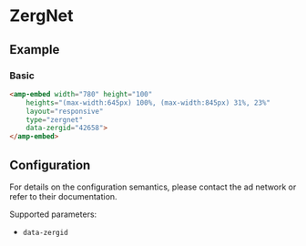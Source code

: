<!---
Copyright 2016 The AMP HTML Authors. All Rights Reserved.

Licensed under the Apache License, Version 2.0 (the "License");
you may not use this file except in compliance with the License.
You may obtain a copy of the License at

      http://www.apache.org/licenses/LICENSE-2.0

Unless required by applicable law or agreed to in writing, software
distributed under the License is distributed on an "AS-IS" BASIS,
WITHOUT WARRANTIES OR CONDITIONS OF ANY KIND, either express or implied.
See the License for the specific language governing permissions and
limitations under the License.
-->

# ZergNet

## Example

### Basic

```html
<amp-embed width="780" height="100"
    heights="(max-width:645px) 100%, (max-width:845px) 31%, 23%"
    layout="responsive"
    type="zergnet"
    data-zergid="42658">
</amp-embed>
```

## Configuration

For details on the configuration semantics, please contact the ad network or refer to their documentation. 

Supported parameters:

- `data-zergid`
